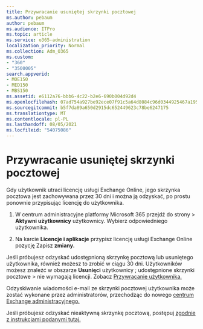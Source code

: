 ```yaml
---
title: Przywracanie usuniętej skrzynki pocztowej
ms.author: pebaum
author: pebaum
ms.audience: ITPro
ms.topic: article
ms.service: o365-administration
localization_priority: Normal
ms.collection: Adm_O365
ms.custom:
- "360"
- "3500005"
search.appverid:
- MOE150
- MED150
- MBS150
ms.assetid: e6112a76-bbb6-4c22-b2e6-690b004d92d4
ms.openlocfilehash: 07ad754a927be92ece07f91c5a64d8084c96d0344925467a195033bdd3f445ac
ms.sourcegitcommit: b5f7da89a650d2915dc652449623c78be6247175
ms.translationtype: MT
ms.contentlocale: pl-PL
ms.lasthandoff: 08/05/2021
ms.locfileid: "54075086"
---
```

# <a name="restore-a-deleted-mailbox"></a>Przywracanie usuniętej skrzynki pocztowej

Gdy użytkownik utraci licencję usługi Exchange Online, jego skrzynka pocztowa jest zachowywana przez 30 dni i można ją odzyskać, po prostu ponownie przypisując licencję do użytkownika.
  
1. W centrum administracyjne platformy Microsoft 365 przejdź do strony  \> **Aktywni użytkownicy** użytkownicy. Wybierz odpowiedniego użytkownika.

2. Na karcie **Licencje i aplikacje** przypisz licencję usługi Exchange Online pozycję Zapisz **zmiany.**

Jeśli próbujesz odzyskać udostępnioną skrzynkę pocztową lub usuniętego użytkownika, również możesz to zrobić w ciągu 30 dni. Użytkowników możesz znaleźć w obszarze **Usunięci** użytkownicy ; udostępnione skrzynki pocztowe \> nie wymagają licencji. Zobacz [Przywracanie użytkownika.](https://docs.microsoft.com/microsoft-365/admin/add-users/restore-user)

Odzyskiwanie wiadomości e-mail ze skrzynki pocztowej użytkownika może zostać wykonane przez administratorów, przechodząc do nowego [centrum Exchange administracyjnego.](https://techcommunity.microsoft.com/t5/exchange-team-blog/a-new-recoverableitems-experience-comes-to-exchange-online/ba-p/1505353)

Jeśli próbujesz odzyskać nieaktywną skrzynkę pocztową, postępuj [zgodnie z instrukcjami podanymi tutaj.](https://docs.microsoft.com/microsoft-365/compliance/recover-an-inactive-mailbox)
  
